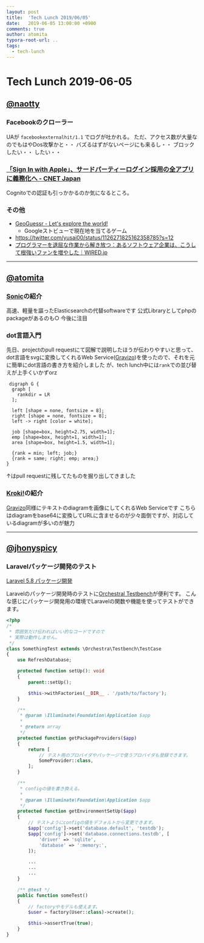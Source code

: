 ```yaml
---
layout: post
title:  'Tech Lunch 2019/06/05'
date:   2019-06-05 13:00:00 +0900
comments: true
author: atomita
typora-root-url: ..
tags:
  - tech-lunch
---
```


# Tech Lunch 2019-06-05

## [@naotty](https://github.com/naotty)

### Facebookのクローラー
UAが `facebookexternalhit/1.1` でログが吐かれる。
ただ、アクセス数が大量なのでもはやDos攻撃かと・・
バズるはずがないページにも来るし・・
ブロックしたい・・ したい・・

### [「Sign In with Apple」、サードパーティーログイン採用の全アプリに義務化へ \- CNET Japan](https://japan.cnet.com/article/35138002/)
Cognitoでの認証も引っかかるのか気になるところ。

### その他
- [GeoGuessr \- Let's explore the world\!](https://geoguessr.com/)
    - Googleストビューで現在地を当てるゲーム
- https://twitter.com/yusai00/status/1126271825162358785?s=12
- [プログラマーを退屈な作業から解き放つ：あるソフトウェア企業は、こうして根強いファンを増やした｜WIRED\.jp](https://wired.jp/2019/06/05/this-company-takes-grunt-work-using-the-cloud/)


----

## [@atomita](https://github.com/atomita)


### [Sonic](https://github.com/valeriansaliou/sonic)の紹介

高速、軽量を謳ったElasticsearchの代替softwareです
公式Libraryとしてphpのpackageがあるのも○
今後に注目

### dot言語入門

先日、projectのpull requestにて図解で説明したほうが伝わりやすいと思って、dot言語をsvgに変換してくれるWeb Service([Gravizo](https://g.gravizo.com/))を使ったので、それを元に簡単にdot言語の書き方を紹介しました
が、tech lunch中には`rank`での並び替えが上手くいかずorz


```
 digraph G {
  graph [
    rankdir = LR
  ];

  left [shape = none, fontsize = 8];
  right [shape = none, fontsize = 8];
  left -> right [color = white];

  job [shape=box, height=2.75, width=1];
  emp [shape=box, height=1, width=1];
  area [shape=box, height=1.5, width=1];

  {rank = min; left; job;}
  {rank = same; right; emp; area;}
}
```

↑はpull requestに残してたものを掘り出してきました


### [Kroki!](https://kroki.io/)の紹介

[Gravizo](https://g.gravizo.com/)同様にテキストのdiagramを画像にしてくれるWeb Serviceです
こちらはdiagramをbase64に変換してURLに含ませるのが少々面倒ですが、対応しているdiagramが多いのが魅力

----

## [@jhonyspicy](https://github.com/jhonyspicy)

### Laravelパッケージ開発のテスト
[Laravel 5.8 パッケージ開発](https://readouble.com/laravel/5.8/ja/packages.html)

Laravelのパッケージ開発時のテストに[Orchestral Testbench](https://github.com/orchestral/testbench)が便利です。
こんな感じにパッケージ開発用の環境でLaravelの関数や機能を使ってテストができます。

```php
<?php
/*
 * 雰囲気だけ伝わればいい的なコードですので
 * 実際は動作しません。
 */
class SomethingTest extends \Orchestra\Testbench\TestCase
{
    use RefreshDatabase;

    protected function setUp(): void
    {
        parent::setUp();

        $this->withFactories(__DIR__ . '/path/to/factory');
    }

    /**
     * @param \Illuminate\Foundation\Application $app
     *
     * @return array
     */
    protected function getPackageProviders($app)
    {
        return [
            // テスト用のプロバイダやパッケージで使うプロバイダも登録できます。
            SomeProvider::class,
        ];
    }

    /**
     * configの値を書き換える。
     *
     * @param \Illuminate\Foundation\Application $app
     */
    protected function getEnvironmentSetUp($app)
    {
        // テストようにconfigの値をデフォルトから変更できます。
        $app['config']->set('database.default', 'testdb');
        $app['config']->set('database.connections.testdb', [
            'driver' => 'sqlite',
            'database' => ':memory:',
        ]);

        ...
        ...
        ...
    }

    /** @test */
    public function someTest()
    {
        // factoryやモデルも使えます。
        $user = factory(User::class)->create();

        $this->assertTrue(true);
    }
}
```

